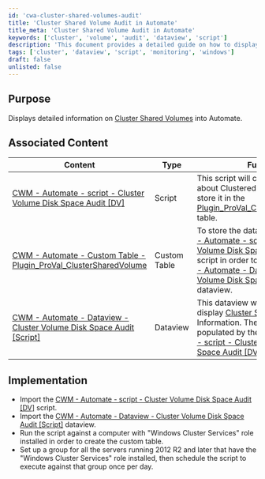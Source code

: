 ```yaml
---
id: 'cwa-cluster-shared-volumes-audit'
title: 'Cluster Shared Volume Audit in Automate'
title_meta: 'Cluster Shared Volume Audit in Automate'
keywords: ['cluster', 'volume', 'audit', 'dataview', 'script']
description: 'This document provides a detailed guide on how to display information about Cluster Shared Volumes in ConnectWise Automate, including the implementation of associated scripts and dataviews for effective monitoring and reporting.'
tags: ['cluster', 'dataview', 'script', 'monitoring', 'windows']
draft: false
unlisted: false
---
```

## Purpose

Displays detailed information on [Cluster Shared Volumes](https://www.minitool.com/lib/cluster-shared-volume.html) into Automate.

## Associated Content

| Content                                                                                                          | Type        | Function                                                                                                                                                                                                                                                                    |
|------------------------------------------------------------------------------------------------------------------|-------------|-----------------------------------------------------------------------------------------------------------------------------------------------------------------------------------------------------------------------------------------------------------------------------|
| [CWM - Automate - script - Cluster Volume Disk Space Audit [DV]](https://proval.itglue.com/DOC-5078775-10390944) | Script      | This script will collect information about Clustered Volumes and will store it in the [Plugin_ProVal_ClusterSharedVolume](https://proval.itglue.com/DOC-5078775-10390996) table.                                                                                       |
| [CWM - Automate - Custom Table - Plugin_ProVal_ClusterSharedVolume](https://proval.itglue.com/DOC-5078775-10390996) | Custom Table | To store the data grabbed by [CWM - Automate - script - Cluster Volume Disk Space Audit [DV]](https://proval.itglue.com/DOC-5078775-10390944) script in order to feed into the [CWM - Automate - Dataview - Cluster Volume Disk Space Audit [Script]](https://proval.itglue.com/DOC-5078775-10390967) dataview. |
| [CWM - Automate - Dataview - Cluster Volume Disk Space Audit [Script]](https://proval.itglue.com/DOC-5078775-10390967) | Dataview    | This dataview was required to display [Cluster Shared Volume](https://www.minitool.com/lib/cluster-shared-volume.html) Information. The data is being populated by the [CWM - Automate - script - Cluster Volume Disk Space Audit [DV]](https://proval.itglue.com/DOC-5078775-10390944) script.                       |

## Implementation

- Import the [CWM - Automate - script - Cluster Volume Disk Space Audit [DV]](https://proval.itglue.com/DOC-5078775-10390944) script.
- Import the [CWM - Automate - Dataview - Cluster Volume Disk Space Audit [Script]](https://proval.itglue.com/DOC-5078775-10390967) dataview.
- Run the script against a computer with "Windows Cluster Services" role installed in order to create the custom table.
- Set up a group for all the servers running 2012 R2 and later that have the "Windows Cluster Services" role installed, then schedule the script to execute against that group once per day.

